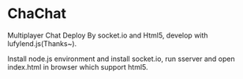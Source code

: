 # ChaChat
Multiplayer Chat 
Deploy By socket.io and Html5, develop with lufylend.js(Thanks~).

Install node.js environment and install socket.io, run sserver and open index.html in browser which support html5.

